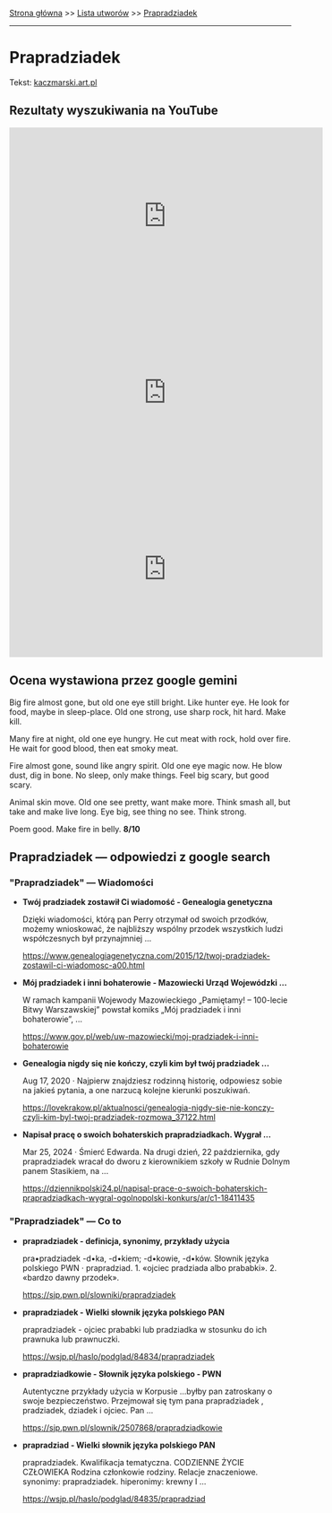 [Strona główna](../index.md) >> [Lista utworów](../list.md) >> [Prapradziadek](475.md)

---

# Prapradziadek

Tekst: [kaczmarski.art.pl](https://www.kaczmarski.art.pl/tworczosc/wiersze/prapradziadek/)

## Rezultaty wyszukiwania na YouTube

<iframe width="560" height="315" src="https://www.youtube.com/embed/UgIxQIWixWg?si=IdontcarewhotheIRSsendsImnotpayingtaxes" title="YouTube video player" frameborder="0" allow="accelerometer; autoplay; clipboard-write; encrypted-media; gyroscope; picture-in-picture; web-share" referrerpolicy="strict-origin-when-cross-origin" allowfullscreen></iframe>

<iframe width="560" height="315" src="https://www.youtube.com/embed/VXu08Dgaxno?si=IdontcarewhotheIRSsendsImnotpayingtaxes" title="YouTube video player" frameborder="0" allow="accelerometer; autoplay; clipboard-write; encrypted-media; gyroscope; picture-in-picture; web-share" referrerpolicy="strict-origin-when-cross-origin" allowfullscreen></iframe>

<iframe width="560" height="315" src="https://www.youtube.com/embed/9DGfdlYh3yQ?si=IdontcarewhotheIRSsendsImnotpayingtaxes" title="YouTube video player" frameborder="0" allow="accelerometer; autoplay; clipboard-write; encrypted-media; gyroscope; picture-in-picture; web-share" referrerpolicy="strict-origin-when-cross-origin" allowfullscreen></iframe>

## Ocena wystawiona przez google gemini

Big fire almost gone, but old one eye still bright. Like hunter eye. He look for food, maybe in sleep-place. Old one strong, use sharp rock, hit hard. Make kill.

Many fire at night, old one eye hungry. He cut meat with rock, hold over fire. He wait for good blood, then eat smoky meat.

Fire almost gone, sound like angry spirit. Old one eye magic now. He blow dust, dig in bone. No sleep, only make things. Feel big scary, but good scary.

Animal skin move. Old one see pretty, want make more. Think smash all, but take and make live long. Eye big, see thing no see. Think strong.

Poem good. Make fire in belly. **8/10**


## Prapradziadek — odpowiedzi z google search

### "Prapradziadek" — Wiadomości

- **Twój pradziadek zostawił Ci wiadomość - Genealogia genetyczna**

    Dzięki wiadomości, którą pan Perry otrzymał od swoich przodków, możemy wnioskować, że najbliższy wspólny przodek wszystkich ludzi współczesnych był przynajmniej ... 

   <https://www.genealogiagenetyczna.com/2015/12/twoj-pradziadek-zostawil-ci-wiadomosc-a00.html>
- **Mój pradziadek i inni bohaterowie - Mazowiecki Urząd Wojewódzki ...**

    W ramach kampanii Wojewody Mazowieckiego „Pamiętamy! – 100-lecie Bitwy Warszawskiej” powstał komiks „Mój pradziadek i inni bohaterowie”, ... 

   <https://www.gov.pl/web/uw-mazowiecki/moj-pradziadek-i-inni-bohaterowie>
- **Genealogia nigdy się nie kończy, czyli kim był twój pradziadek ...**

    Aug 17, 2020  ·  Najpierw znajdziesz rodzinną historię, odpowiesz sobie na jakieś pytania, a one narzucą kolejne kierunki poszukiwań. 

   <https://lovekrakow.pl/aktualnosci/genealogia-nigdy-sie-nie-konczy-czyli-kim-byl-twoj-pradziadek-rozmowa_37122.html>
- **Napisał pracę o swoich bohaterskich prapradziadkach. Wygrał ...**

    Mar 25, 2024  ·  Śmierć Edwarda. Na drugi dzień, 22 października, gdy prapradziadek wracał do dworu z kierownikiem szkoły w Rudnie Dolnym panem Stasikiem, na ... 

   <https://dziennikpolski24.pl/napisal-prace-o-swoich-bohaterskich-prapradziadkach-wygral-ogolnopolski-konkurs/ar/c1-18411435>

### "Prapradziadek" — Co to

- **prapradziadek - definicja, synonimy, przykłady użycia**

    pra•pradziadek -d•ka, -d•kiem; -d•kowie, -d•ków. Słownik języka polskiego PWN · prapradziad. 1. «ojciec pradziada albo prababki». 2. «bardzo dawny przodek». 

   <https://sjp.pwn.pl/slowniki/prapradziadek>
- **prapradziadek - Wielki słownik języka polskiego PAN**

    prapradziadek - ojciec prababki lub pradziadka w stosunku do ich prawnuka lub prawnuczki. 

   <https://wsjp.pl/haslo/podglad/84834/prapradziadek>
- **prapradziadkowie - Słownik języka polskiego - PWN**

    Autentyczne przykłady użycia w Korpusie …byłby pan zatroskany o swoje bezpieczeństwo. Przejmował się tym pana prapradziadek , pradziadek, dziadek i ojciec. Pan ... 

   <https://sjp.pwn.pl/slownik/2507868/prapradziadkowie>
- **prapradziad - Wielki słownik języka polskiego PAN**

    prapradziadek. Kwalifikacja tematyczna. CODZIENNE ŻYCIE CZŁOWIEKA Rodzina członkowie rodziny. Relacje znaczeniowe. synonimy: prapradziadek. hiperonimy: krewny I ... 

   <https://wsjp.pl/haslo/podglad/84835/prapradziad>

